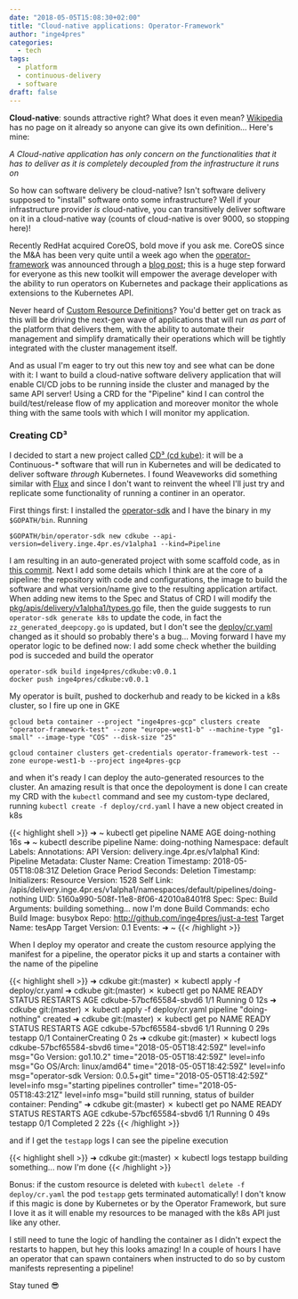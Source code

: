 ```yaml
---
date: "2018-05-05T15:08:30+02:00"
title: "Cloud-native applications: Operator-Framework"
author: "inge4pres"
categories:
  - tech
tags:
  - platform
  - continuous-delivery
  - software
draft: false
---
```


__Cloud-native__: sounds attractive right? What does it even mean? [Wikipedia](https://en.wikipedia.org/wiki/Cloud-native) has no page on it already so anyone can give its own definition... Here's mine:

_A Cloud-native application has only concern on the functionalities that it has to deliver as it is completely decoupled from the infrastructure it runs on_

So how can software delivery be cloud-native? Isn't software delivery supposed to "install" software onto some infrastructure? Well if your infrastructure provider _is_ cloud-native, you can transitively deliver software on it in a cloud-native way (counts of cloud-native is over 9000, so stopping here)!

Recently RedHat acquired CoreOS, bold move if you ask me. CoreOS since the M&A has been very quite until a week ago when the [operator-framework](https://github.com/operator-framework) was announced through a [blog post](https://coreos.com/blog/introducing-operator-framework); this is a huge step forward for everyone as this new toolkit will empower the average developer with the ability to run operators on Kubernetes and package their applications as extensions to the Kubernetes API. 

Never heard of [Custom Resource Definitions](https://kubernetes.io/docs/concepts/api-extension/custom-resources/#customresourcedefinitions)? You'd better get on track as this will be driving the next-gen wave of applications that will run _as part_ of the platform that delivers them, with the ability to automate their management and simplify dramatically their operations which will be tightly integrated with the cluster management itself.

And as usual I'm eager to try out this new toy and see what can be done with it: I want to build a cloud-native software delivery application that will enable CI/CD jobs to be running inside the cluster and managed by the same API server! Using a CRD for the "Pipeline" kind I can control the build/test/release flow of my application and moreover monitor the whole thing with the same tools with which I will monitor my application.

### Creating CD³

I decided to start a new project called [CD³ (cd kube)](https://github.com/inge4pres/cdkube): it will be a Continuous-* software that will run in Kubernetes and will be dedicated to deliver software _through_ Kubernetes. I found Weaveworks did something similar with [Flux](https://github.com/weaveworks/flux/) and since I don't want to reinvent the wheel I'll just try and replicate some functionality of running a continer in an operator.

First things first: I installed the [operator-sdk](https://github.com/operator-framework/operator-sdk) and I have the binary in my `$GOPATH/bin`.
Running

```
$GOPATH/bin/operator-sdk new cdkube --api-version=delivery.inge.4pr.es/v1alpha1 --kind=Pipeline
```

I am resulting in an auto-generated project with some scaffold code, as in [this commit](https://github.com/inge4pres/cdkube/commit/bd7a1cf8790cf02169057f759e40272993673181).
Next I add some details which I think are at the core of a pipeline: the repository with code and configurations, the image to build the software and what version/name give to the resulting application artifact. When adding new items to the Spec and Status of CRD I will modify the [pkg/apis/delivery/v1alpha1/types.go](https://github.com/inge4pres/cdkube/blob/master/pkg/apis/delivery/v1alpha1/types.go) file, then the guide suggests to run `operator-sdk generate k8s` to update the code, in fact the `zz_generated_deepcopy.go` is updated, but I don't see the [deploy/cr.yaml](https://github.com/inge4pres/cdkube/commit/5a17429d206475bcef85077d1f9aeb6fdda50357#diff-5cd8fbaa4e3fbb473c3e57c6fabca2f9) changed as it should so probably there's a bug... Moving forward I have my operator logic to be defined now: I add some check whether the building pod is succeded and build the operator

```
operator-sdk build inge4pres/cdkube:v0.0.1
docker push inge4pres/cdkube:v0.0.1
```

My operator is built, pushed to dockerhub and ready to be kicked in a k8s cluster, so I fire up one in GKE

```
gcloud beta container --project "inge4pres-gcp" clusters create "operator-framework-test" --zone "europe-west1-b" --machine-type "g1-small" --image-type "COS" --disk-size "25"

gcloud container clusters get-credentials operator-framework-test --zone europe-west1-b --project inge4pres-gcp
```

and when it's ready I can deploy the auto-generated resources to the cluster. 
An amazing result is that once the depoloyment is done I can create my CRD with the `kubectl` command and see my custom-type declared, running `kubectl create -f deploy/crd.yaml` I have a new object created in k8s

{{< highlight shell >}}
➜  ~ kubectl get pipeline
NAME            AGE
doing-nothing   16s
➜  ~ kubectl describe pipeline
Name:         doing-nothing
Namespace:    default
Labels:       <none>
Annotations:  <none>
API Version:  delivery.inge.4pr.es/v1alpha1
Kind:         Pipeline
Metadata:
  Cluster Name:
  Creation Timestamp:             2018-05-05T18:08:31Z
  Deletion Grace Period Seconds:  <nil>
  Deletion Timestamp:             <nil>
  Initializers:                   <nil>
  Resource Version:               1528
  Self Link:                      /apis/delivery.inge.4pr.es/v1alpha1/namespaces/default/pipelines/doing-nothing
  UID:                            5160a990-508f-11e8-8f06-42010a8401f8
Spec:
Spec:
  Build Arguments:
    building something...
    now I'm done
  Build Commands:
    echo
  Build Image:     busybox
  Repo:            http://github.com/inge4pres/just-a-test
  Target Name:     tesApp
  Target Version:  0.1
Events:            <none>
➜  ~
{{< /highlight >}}

When I deploy my operator and create the custom resource applying the manifest for a pipeline, the operator picks it up and starts a container with the name of the pipeline

{{< highlight shell >}}
➜  cdkube git:(master) ✗ kubectl apply -f deploy/cr.yaml
➜  cdkube git:(master) ✗ kubectl get po
NAME                      READY     STATUS    RESTARTS   AGE
cdkube-57bcf65584-sbvd6   1/1       Running   0          12s
➜  cdkube git:(master) ✗ kubectl apply -f deploy/cr.yaml
pipeline "doing-nothing" created
➜  cdkube git:(master) ✗ kubectl get po
NAME                      READY     STATUS              RESTARTS   AGE
cdkube-57bcf65584-sbvd6   1/1       Running             0          29s
testapp                   0/1       ContainerCreating   0          2s
➜  cdkube git:(master) ✗ kubectl logs cdkube-57bcf65584-sbvd6
time="2018-05-05T18:42:59Z" level=info msg="Go Version: go1.10.2"
time="2018-05-05T18:42:59Z" level=info msg="Go OS/Arch: linux/amd64"
time="2018-05-05T18:42:59Z" level=info msg="operator-sdk Version: 0.0.5+git"
time="2018-05-05T18:42:59Z" level=info msg="starting pipelines controller"
time="2018-05-05T18:43:21Z" level=info msg="build still running, status of builder container: Pending"
➜  cdkube git:(master) ✗ kubectl get po
NAME                      READY     STATUS      RESTARTS   AGE
cdkube-57bcf65584-sbvd6   1/1       Running     0          49s
testapp                   0/1       Completed   2          22s
{{< /highlight >}}

and if I get the `testapp` logs I can see the pipeline execution

{{< highlight shell >}}
➜  cdkube git:(master) ✗ kubectl logs testapp
building something... now I'm done
{{< /highlight >}}

Bonus: if the custom resource is deleted with `kubectl delete -f deploy/cr.yaml` the pod `testapp` gets terminated automatically! I don't know if this magic is done by Kubernetes or by the Operator Framework, but sure I love it as it will enable my resources to be managed with the k8s API just like any other.

I still need to tune the logic of handling the container as I didn't expect the restarts to happen, but hey this looks amazing! In a couple of hours I have an operator that can spawn containers when instructed to do so by custom manifests representing a pipeline!

Stay tuned 😎